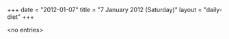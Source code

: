 +++
date = "2012-01-07"
title = "7 January 2012 (Saturday)"
layout = "daily-diet"
+++


\<no entries\>

